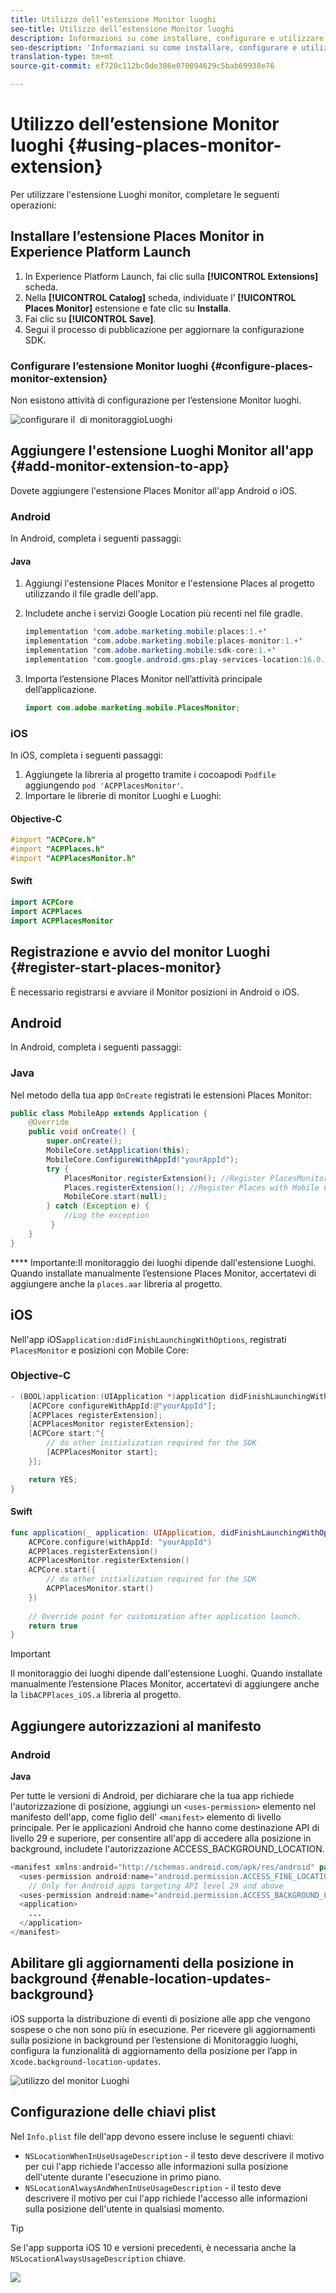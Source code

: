 ```yaml
---
title: Utilizzo dell’estensione Monitor luoghi
seo-title: Utilizzo dell’estensione Monitor luoghi
description: Informazioni su come installare, configurare e utilizzare l’estensione Places Monitor.
seo-description: 'Informazioni su come installare, configurare e utilizzare l’estensione Places Monitor. '
translation-type: tm+mt
source-git-commit: ef720c112bc0de386e070094629c5bab69938e76

---
```



# Utilizzo dell’estensione Monitor luoghi {#using-places-monitor-extension}

Per utilizzare l'estensione Luoghi monitor, completare le seguenti operazioni:

## Installare l’estensione Places Monitor in Experience Platform Launch

1. In Experience Platform Launch, fai clic sulla **[!UICONTROL Extensions]** scheda.
2. Nella **[!UICONTROL Catalog]** scheda, individuate l’ **[!UICONTROL Places Monitor]** estensione e fate clic su **Installa**.
3. Fai clic su **[!UICONTROL Save]**.
4. Segui il processo di pubblicazione per aggiornare la configurazione SDK.

### Configurare l’estensione Monitor luoghi {#configure-places-monitor-extension}

Non esistono attività di configurazione per l’estensione Monitor luoghi.

![configurare il ‌ di monitoraggio](/help/assets/configure_places_monitor.png)Luoghi

## Aggiungere l'estensione Luoghi Monitor all'app {#add-monitor-extension-to-app}

Dovete aggiungere l'estensione Places Monitor all'app Android o iOS.

### Android

In Android, completa i seguenti passaggi:

#### Java

1. Aggiungi l'estensione Places Monitor e l'estensione Places al progetto utilizzando il file gradle dell'app.

2. Includete anche i servizi Google Location più recenti nel file gradle.

   ```java
   implementation 'com.adobe.marketing.mobile:places:1.+'
   implementation 'com.adobe.marketing.mobile:places-monitor:1.+'
   implementation 'com.adobe.marketing.mobile:sdk-core:1.+'
   implementation 'com.google.android.gms:play-services-location:16.0.0'
   ```

3. Importa l’estensione Places Monitor nell’attività principale dell’applicazione.

   ```java
   import com.adobe.marketing.mobile.PlacesMonitor;
   ```

### iOS

In iOS, completa i seguenti passaggi:

1. Aggiungete la libreria al progetto tramite i cocoapodi `Podfile` aggiungendo `pod 'ACPPlacesMonitor'`.
2. Importare le librerie di monitor Luoghi e Luoghi:

#### Objective-C

```objectivec
#import "ACPCore.h"
#import "ACPPlaces.h"
#import "ACPPlacesMonitor.h"
```

#### Swift

```swift
import ACPCore
import ACPPlaces
import ACPPlacesMonitor
```


## Registrazione e avvio del monitor Luoghi {#register-start-places-monitor}

È necessario registrarsi e avviare il Monitor posizioni in Android o iOS.

## Android

In Android, completa i seguenti passaggi:

### Java

Nel metodo della tua app `OnCreate` registrati le estensioni Places Monitor:

```java
public class MobileApp extends Application {
    @Override
    public void onCreate() {
        super.onCreate();
        MobileCore.setApplication(this);
        MobileCore.ConfigureWithAppId("yourAppId");
        try {
            PlacesMonitor.registerExtension(); //Register PlacesMonitor with Mobile Core
            Places.registerExtension(); //Register Places with Mobile Core
            MobileCore.start(null);
        } catch (Exception e) {
            //Log the exception
         }
    }
}
```

**** Importante:Il monitoraggio dei luoghi dipende dall'estensione Luoghi. Quando installate manualmente l’estensione Places Monitor, accertatevi di aggiungere anche la `places.aar` libreria al progetto.

## iOS

Nell'app iOS`application:didFinishLaunchingWithOptions`, registrati `PlacesMonitor` e posizioni con Mobile Core:

### Objective-C

```objectivec
- (BOOL)application:(UIApplication *)application didFinishLaunchingWithOptions:(NSDictionary*)launchOptions {
    [ACPCore configureWithAppId:@"yourAppId"];
    [ACPPlaces registerExtension];
    [ACPPlacesMonitor registerExtension];
    [ACPCore start:^{            
        // do other initialization required for the SDK
        [ACPPlacesMonitor start];
    }];

    return YES; 
}
```

#### Swift

```swift
func application(_ application: UIApplication, didFinishLaunchingWithOptions launchOptions: [UIApplication.LaunchOptionsKey: Any]?) -> Bool {
    ACPCore.configure(withAppId: "yourAppId")
    ACPPlaces.registerExtension()       
    ACPPlacesMonitor.registerExtension()
    ACPCore.start({
        // do other initialization required for the SDK
        ACPPlacesMonitor.start()
    })
    
    // Override point for customization after application launch.        
    return true
}
```

>[!IMPORTANT]
>
>Il monitoraggio dei luoghi dipende dall'estensione Luoghi. Quando installate manualmente l’estensione Places Monitor, accertatevi di aggiungere anche la `libACPPlaces_iOS.a` libreria al progetto.


## Aggiungere autorizzazioni al manifesto

### Android

**Java**

Per tutte le versioni di Android, per dichiarare che la tua app richiede l'autorizzazione di posizione, aggiungi un `<uses-permission>` elemento nel manifesto dell'app, come figlio dell' `<manifest>` elemento di livello principale. Per le applicazioni Android che hanno come destinazione API di livello 29 e superiore, per consentire all'app di accedere alla posizione in background, includete l'autorizzazione ACCESS_BACKGROUND_LOCATION.

```java
<manifest xmlns:android="http://schemas.android.com/apk/res/android" package="com.adobe.placesapp">
  <uses-permission android:name="android.permission.ACCESS_FINE_LOCATION" />
    // Only for Android apps targeting API level 29 and above
  <uses-permission android:name="android.permission.ACCESS_BACKGROUND_LOCATION" /> 
  <application>        
    ...    
  </application>
</manifest>
```


## Abilitare gli aggiornamenti della posizione in background {#enable-location-updates-background}

iOS supporta la distribuzione di eventi di posizione alle app che vengono sospese o che non sono più in esecuzione. Per ricevere gli aggiornamenti sulla posizione in background per l’estensione di Monitoraggio luoghi, configura la funzionalità di aggiornamento della posizione per l’app in `Xcode.background-location-updates`.

![utilizzo del monitor Luoghi](/help/assets/using-the-places-monitor_1.png)

## Configurazione delle chiavi plist

Nel `Info.plist` file dell'app devono essere incluse le seguenti chiavi:

* `NSLocationWhenInUseUsageDescription` - il testo deve descrivere il motivo per cui l'app richiede l'accesso alle informazioni sulla posizione dell'utente durante l'esecuzione in primo piano.
* `NSLocationAlwaysAndWhenInUseUsageDescription` - il testo deve descrivere il motivo per cui l'app richiede l'accesso alle informazioni sulla posizione dell'utente in qualsiasi momento.

>[!TIP]
>
>Se l'app supporta iOS 10 e versioni precedenti, è necessaria anche la `NSLocationAlwaysUsageDescription` chiave.

![](/help/assets/using-the-places-monitor_2.png)

